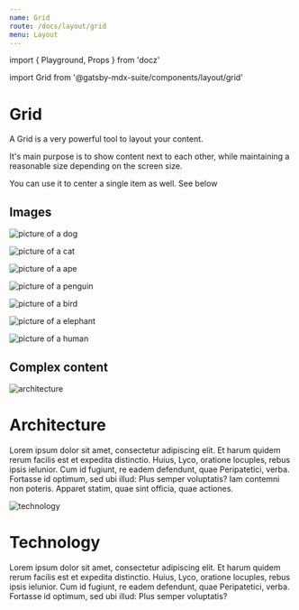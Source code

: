 ```yaml
---
name: Grid
route: /docs/layout/grid
menu: Layout
---
```


import { Playground, Props } from 'docz'

import Grid from '@gatsby-mdx-suite/components/layout/grid'

# Grid

A Grid is a very powerful tool to layout your content.

It's main purpose is to show content next to each other, while maintaining a reasonable size depending on the screen size.

You can use it to center a single item as well. See below

<Props of={Grid} />

## Images

<Playground>
  <Grid minWidth="100px" maxWidth="180px" center>

![picture of a dog](https://source.unsplash.com/400x300/weekly?dog)

![picture of a cat](https://source.unsplash.com/400x300/weekly?cat)

![picture of a ape](https://source.unsplash.com/400x300/weekly?ape)

![picture of a penguin](https://source.unsplash.com/400x300/weekly?penguin)

![picture of a bird](https://source.unsplash.com/400x300/weekly?bird)

![picture of a elephant](https://source.unsplash.com/400x300/weekly?elephant)

![picture of a human](https://source.unsplash.com/400x300/weekly?human)

  </Grid>
</Playground>

## Complex content

<Playground>
  <Grid>
  <div>

![architecture](https://source.unsplash.com/800x600/weekly?architecture)

# Architecture

Lorem ipsum dolor sit amet, consectetur adipiscing elit. Et harum quidem rerum facilis est et expedita distinctio. Huius, Lyco, oratione locuples, rebus ipsis ielunior. Cum id fugiunt, re eadem defendunt, quae Peripatetici, verba. Fortasse id optimum, sed ubi illud: Plus semper voluptatis? Iam contemni non poteris. Apparet statim, quae sint officia, quae actiones.

  </div>
  <div>

![technology](https://source.unsplash.com/800x600/weekly?technology)

# Technology

Lorem ipsum dolor sit amet, consectetur adipiscing elit. Et harum quidem rerum facilis est et expedita distinctio. Huius, Lyco, oratione locuples, rebus ipsis ielunior. Cum id fugiunt, re eadem defendunt, quae Peripatetici, verba. Fortasse id optimum, sed ubi illud: Plus semper voluptatis?

  </div>
  </Grid>
</Playground>
